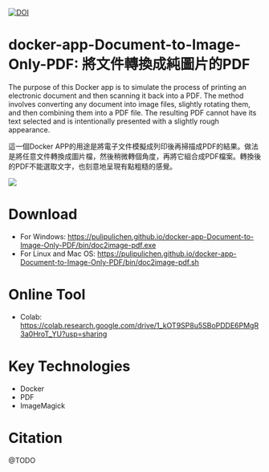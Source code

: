 [![DOI](https://zenodo.org/badge/729853230.svg)](https://zenodo.org/doi/10.5281/zenodo.12741712)

# docker-app-Document-to-Image-Only-PDF: 將文件轉換成純圖片的PDF

The purpose of this Docker app is to simulate the process of printing an electronic document and then scanning it back into a PDF. The method involves converting any document into image files, slightly rotating them, and then combining them into a PDF file. The resulting PDF cannot have its text selected and is intentionally presented with a slightly rough appearance.

這一個Docker APP的用途是將電子文件模擬成列印後再掃描成PDF的結果。做法是將任意文件轉換成圖片檔，然後稍微轉個角度，再將它組合成PDF檔案。轉換後的PDF不能選取文字，也刻意地呈現有點粗糙的感覺。

![](https://blogger.googleusercontent.com/img/a/AVvXsEiBH080x3J_zV81t3_OpkuJ3a87nds59Y3CMx3dOoB8J98HyoOKBDdDFoOWWbKeAVpJnizHdfhgmDoHqDXvJFjgtPC_8seqIjc-lMJCWvSd1bwRG4LGLNPWGYF0MlwobR4QBb14fAEWqMrkbhurT-t4jqpVaC5yltTa3TC_Pjxhm6Idfnkuh5qcrw)

# Download

- For Windows: https://pulipulichen.github.io/docker-app-Document-to-Image-Only-PDF/bin/doc2image-pdf.exe
- For Linux and Mac OS: https://pulipulichen.github.io/docker-app-Document-to-Image-Only-PDF/bin/doc2image-pdf.sh

# Online Tool

- Colab: https://colab.research.google.com/drive/1_kOT9SP8u5SBoPDDE6PMgR3a0HroT_YU?usp=sharing

# Key Technologies

- Docker
- PDF
- ImageMagick

# Citation

@TODO